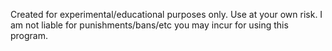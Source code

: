 Created for experimental/educational purposes only. Use at your own risk. I am not liable for punishments/bans/etc you may incur for using this program.
